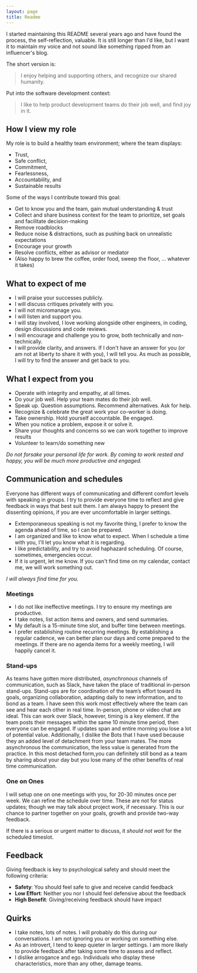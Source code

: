 ```yaml
---
layout: page
title: Readme
---
```


I started maintaining this README several years ago and have found the process, the self-reflection, valuable. It is still longer than I'd like, but I want it to maintain my voice and not sound like something ripped from an influencer's blog.

The short version is:

> I enjoy helping and supporting others, and recognize our shared humanity.

Put into the software development context:

> I like to help product development teams do their job well, and find joy in it.

## How I view my role

My role is to build a healthy team environment; where the team displays:
 * Trust,
 * Safe conflict,
 * Commitment,
 * Fearlessness,
 * Accountability, and
 * Sustainable results

Some of the ways I contribute toward this goal:
 * Get to know you and the team, gain mutual understanding & trust
 * Collect and share business context for the team to prioritize, set goals and facilitate decision-making
 * Remove roadblocks
 * Reduce noise & distractions, such as pushing back on unrealistic expectations
 * Encourage your growth
 * Resolve conflicts, either as advisor or mediator
 * (Also happy to brew the coffee, order food, sweep the floor, ... whatever it takes)

## What to expect of me

 * I will praise your successes publicly.
 * I will discuss critiques privately with you.
 * I will not micromanage you.
 * I will listen and support you.
 * I will stay involved, I love working alongside other engineers, in coding, design discussions and code reviews.
 * I will encourage and challenge you to grow, both technically and non-technically.
 * I will provide clarity, and answers. If I don\'t have an answer for you (or am not at liberty to share it with you), I will tell you. As much as possible, I will try to find the answer and get back to you.

## What I expect from you

 * Operate with integrity and empathy, at all times.
 * Do your job well. Help your team mates do their job well.
 * Speak up. Question assumptions. Recommend alternatives. Ask for help.
 * Recognize & celebrate the great work your co-worker is doing.
 * Take ownership. Hold yourself accountable. Be engaged.
 * When you notice a problem, expose it or solve it.
 * Share your thoughts and concerns so we can work together to improve results
 * Volunteer to learn/do something new

_Do not forsake your personal life for work. By coming to work rested and happy, you will be much more productive and engaged._

## Communication and schedules

Everyone has different ways of communicating and different comfort levels with speaking in groups. I try to provide everyone time to reflect and give feedback in ways that best suit them. I am always happy to present the dissenting opinions, if you are ever uncomfortable in larger settings.

 * Extemporaneous speaking is not my favorite thing, I prefer to know the agenda ahead of time, so I can be prepared.
 * I am organized and like to know what to expect. When I schedule a time with you, I\'ll let you know what it is regarding.
 * I like predictability, and try to avoid haphazard scheduling. Of course, sometimes, emergencies occur.
 * If it is urgent, let me know. If you can\'t find time on my calendar, contact me, we will work something out.

_I will always find time for you._

### Meetings

* I do not like ineffective meetings. I try to ensure my meetings are productive.
* I take notes, list action items and owners, and send summaries.
* My default is a 15-minute time slot, and buffer time between meetings.
* I prefer establishing routine recurring meetings. By establishing a regular cadence, we can better plan our days and come prepared to the meetings. If there are no agenda items for a weekly meeting, I will happily cancel it.

### Stand-ups

As teams have gotten more distributed, _asynchronous_ channels of communication, such as Slack, have taken the place of traditional in-person stand-ups. Stand-ups are for coordination of the team’s effort toward its goals, organizing collaboration, adapting daily to new information, and to bond as a team. I have seen this work most effectively where the team can see and hear each other in real time. In-person, phone or video chat are ideal. This can work over Slack, however, timing is a key element. If the team posts their messages within the same 10 minute time period, then everyone can be engaged. If updates span and entire morning you lose a lot of potential value. Additionally, I dislike the Bots that I have used because they an added level of detachment from your team mates. The more asynchronous the communication, the less value is generated from the practice. In this most detached form,you can definitely still bond as a team by sharing about your day but you lose many of the other benefits of real time communication.

### One on Ones

I will setup one on one meetings with you, for 20-30 minutes once per week. We can refine the schedule over time. These are not for status updates; though we may talk about project work, if necessary. This is our chance to partner together on your goals, growth and provide two-way feedback.

If there is a serious or urgent matter to discuss, it _should not wait_ for the scheduled timeslot.

## Feedback

Giving feedback is key to psychological safety and should meet the following criteria:

 *	**Safety**: You should feel safe to give and receive candid feedback
 *	**Low Effort**: Neither you nor I should feel defensive about the feedback
 *	**High Benefit**: Giving/receiving feedback should have impact

## Quirks

 * I take notes, lots of notes. I will probably do this during our conversations. I am not ignoring you or working on something else.
 * As an introvert, I tend to keep quieter in larger settings. I am more likely to provide feedback after taking some time to assess and reflect.
 * I dislike arrogance and ego. Individuals who display these characteristics, more than any other, damage teams.

